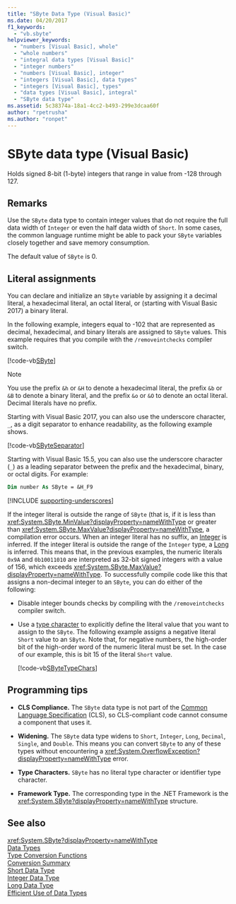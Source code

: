 ```yaml
---
title: "SByte Data Type (Visual Basic)"
ms.date: 04/20/2017
f1_keywords: 
  - "vb.sbyte"
helpviewer_keywords: 
  - "numbers [Visual Basic], whole"
  - "whole numbers"
  - "integral data types [Visual Basic]"
  - "integer numbers"
  - "numbers [Visual Basic], integer"
  - "integers [Visual Basic], data types"
  - "integers [Visual Basic], types"
  - "data types [Visual Basic], integral"
  - "SByte data type"
ms.assetid: 5c38374a-18a1-4cc2-b493-299e3dcaa60f
author: "rpetrusha"
ms.author: "ronpet"
---
```

# SByte data type (Visual Basic)

Holds signed 8-bit (1-byte) integers that range in value from -128 through 127.  
  
## Remarks

Use the `SByte` data type to contain integer values that do not require the full data width of `Integer` or even the half data width of `Short`. In some cases, the common language runtime might be able to pack your `SByte` variables closely together and save memory consumption.

The default value of `SByte` is 0.

## Literal assignments
  
You can declare and initialize an `SByte` variable by assigning it a decimal literal, a hexadecimal literal, an octal literal, or (starting with Visual Basic 2017) a binary literal.

In the following example, integers equal to -102 that are represented as decimal, hexadecimal, and binary literals are assigned to `SByte` values. This example requires that you compile with the `/removeintchecks` compiler switch.

[!code-vb[SByte](../../../../samples/snippets/visualbasic/language-reference/data-types/numeric-literals.vb#SByte)]  

> [!NOTE]
> You use the prefix `&h` or `&H` to denote a hexadecimal literal, the prefix `&b` or `&B` to denote a binary literal, and the prefix `&o` or `&O` to denote an octal literal. Decimal literals have no prefix.

Starting with Visual Basic 2017, you can also use the underscore character, `_`, as a digit separator to enhance readability, as the following example shows.

[!code-vb[SByteSeparator](../../../../samples/snippets/visualbasic/language-reference/data-types/numeric-literals.vb#SByteS)]  

Starting with Visual Basic 15.5, you can also use the underscore character (`_`) as a leading separator between the prefix and the hexadecimal, binary, or octal digits. For example:

```vb
Dim number As SByte = &H_F9
```

[!INCLUDE [supporting-underscores](../../../../includes/vb-separator-langversion.md)]

If the integer literal is outside the range of `SByte` (that is, if it is less than <xref:System.SByte.MinValue?displayProperty=nameWithType> or greater than <xref:System.SByte.MaxValue?displayProperty=nameWithType>, a compilation error occurs. When an integer literal has no suffix, an [Integer](integer-data-type.md) is inferred. If the integer literal is outside the range of the `Integer` type, a [Long](long-data-type.md) is inferred. This means that, in the previous examples, the numeric literals `0x9A` and `0b10011010` are interpreted as 32-bit signed integers with a value of 156, which exceeds <xref:System.SByte.MaxValue?displayProperty=nameWithType>. To successfully compile code like this that assigns a non-decimal integer to an `SByte`, you can do either of the following:

- Disable integer bounds checks by compiling with the `/removeintchecks` compiler switch.

- Use a [type character](../../programming-guide/language-features/data-types/type-characters.md) to explicitly define the literal value that you want to assign to the `SByte`. The following example assigns a negative literal `Short` value to an `SByte`. Note that, for negative numbers, the high-order bit of the high-order word of the numeric literal must be set. In the case of our example, this is bit 15 of the literal `Short` value.

   [!code-vb[SByteTypeChars](../../../../samples/snippets/visualbasic/language-reference/data-types/sbyte-assignment.vb#1)]

## Programming tips
  
- **CLS Compliance.** The `SByte` data type is not part of the [Common Language Specification](http://www.ecma-international.org/publications/standards/Ecma-335.htm) (CLS), so CLS-compliant code cannot consume a component that uses it.

- **Widening.** The `SByte` data type widens to `Short`, `Integer`, `Long`, `Decimal`, `Single`, and `Double`. This means you can convert `SByte` to any of these types without encountering a <xref:System.OverflowException?displayProperty=nameWithType> error.
  
- **Type Characters.** `SByte` has no literal type character or identifier type character.  
  
- **Framework Type.** The corresponding type in the .NET Framework is the <xref:System.SByte?displayProperty=nameWithType> structure.
  
## See also

 <xref:System.SByte?displayProperty=nameWithType>  
 [Data Types](../../../visual-basic/language-reference/data-types/data-type-summary.md)  
 [Type Conversion Functions](../../../visual-basic/language-reference/functions/type-conversion-functions.md)  
 [Conversion Summary](../../../visual-basic/language-reference/keywords/conversion-summary.md)  
 [Short Data Type](../../../visual-basic/language-reference/data-types/short-data-type.md)  
 [Integer Data Type](../../../visual-basic/language-reference/data-types/integer-data-type.md)  
 [Long Data Type](../../../visual-basic/language-reference/data-types/long-data-type.md)  
 [Efficient Use of Data Types](../../../visual-basic/programming-guide/language-features/data-types/efficient-use-of-data-types.md)
